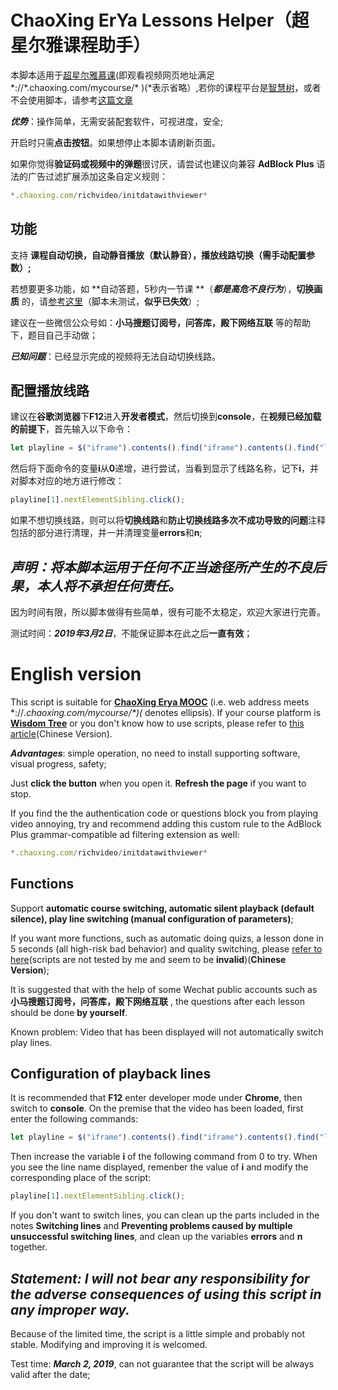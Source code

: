 # ChaoXing ErYa Lessons Helper（超星尔雅课程助手）

本脚本适用于[超星尔雅慕课](http://erya.mooc.chaoxing.com/)(即观看视频网页地址满足 \*://*.chaoxing.com/mycourse/\* )(*表示省略）,若你的课程平台是[智慧树](https://www.zhihuishu.com/)，或者不会使用脚本，请参考[这篇文章](http://www.cnblogs.com/yinbiao/p/8721391.html)

***优势***：操作简单，无需安装配套软件，可视进度，安全;

开启时只需**点击按钮**。如果想停止本脚本请刷新页面。

如果你觉得**验证码或视频中的弹题**很讨厌，请尝试也建议向兼容 **AdBlock Plus** 语法的广告过滤扩展添加这条自定义规则：

```JavaScript
*.chaoxing.com/richvideo/initdatawithviewer*
```

## 功能

支持 **课程自动切换，自动静音播放（默认静音），播放线路切换（需手动配置参数）;**

若想要更多功能，如 **自动答题，5秒内一节课 **（***都是高危不良行为***），**切换画质** 的，请[参考这里](https://poxiaobbs.com/thread-3268-1-1.html)（脚本未测试，**似乎已失效**）;

建议在一些微信公众号如：**小马搜题订阅号，问答库，殿下网络互联** 等的帮助下，题目自己手动做；

***已知问题***：已经显示完成的视频将无法自动切换线路。

## 配置播放线路

建议在**谷歌浏览器**下**F12**进入**开发者模式**，然后切换到**console**，在**视频已经加载的前提下**，首先输入以下命令：

```JavaScript
let playline = $("iframe").contents().find("iframe").contents().find("li.vjs-menu-item.vjs-selected");
```

然后将下面命令的变量**i**从**0**递增，进行尝试，当看到显示了线路名称，记下**i**，并对脚本对应的地方进行修改：

```JavaScript
playline[1].nextElementSibling.click();
```

如果不想切换线路，则可以将**切换线路**和**防止切换线路多次不成功导致的问题**注释包括的部分进行清理，并一并清理变量**errors**和**n**;

## ***声明：将本脚本运用于任何不正当途径所产生的不良后果，本人将不承担任何责任。***

因为时间有限，所以脚本做得有些简单，很有可能不太稳定，欢迎大家进行完善。

测试时间：***2019年3月2日***，不能保证脚本在此之后**一直有效**；


# English version

This script is suitable for **[ChaoXing Erya MOOC](http://erya.mooc.chaoxing.com/)** (i.e. web address meets \*://*.chaoxing.com/mycourse/\*)(* denotes ellipsis). If your course platform is **[Wisdom Tree](https://www.zhihuishu.com/)** or you don't know how to use scripts, please refer to [this article](http://www.cnblogs.com/yinbiao/p/8721391.html)(Chinese Version).

***Advantages***: simple operation, no need to install supporting software, visual progress, safety;

Just **click the button** when you open it. **Refresh the page** if you want to stop.

If you find the the authentication code or questions block you from playing video annoying, try and recommend adding this custom rule to the AdBlock Plus grammar-compatible ad filtering extension as well:

```JavaScript
*.chaoxing.com/richvideo/initdatawithviewer*
```

## Functions

Support **automatic course switching, automatic silent playback (default silence), play line switching (manual configuration of parameters)**;

If you want more functions, such as automatic doing quizs, a lesson done in 5 seconds (all high-risk bad behavior) and quality switching, please [refer to here](https://poxiaobbs.com/thread-3268-1-1.html)(scripts are not tested by me and seem to be **invalid**)(**Chinese Version**);

It is suggested that with the help of some Wechat public accounts such as **小马搜题订阅号，问答库，殿下网络互联** , the questions after each lesson should be done **by yourself**.

Known problem: Video that has been displayed will not automatically switch play lines.

## Configuration of playback lines

It is recommended that **F12** enter developer mode under **Chrome**, then switch to **console**. On the premise that the video has been loaded, first enter the following commands:

```JavaScript
let playline = $("iframe").contents().find("iframe").contents().find("li.vjs-menu-item.vjs-selected");
```

Then increase the variable **i** of the following command from 0 to try. When you see the line name displayed, remenber the value of **i** and modify the corresponding place of the script:

```JavaScript
playline[1].nextElementSibling.click();
```

If you don't want to switch lines, you can clean up the parts included in the notes **Switching lines** and **Preventing problems caused by multiple unsuccessful switching lines**, and clean up the variables **errors** and **n** together.

## ***Statement: I will not bear any responsibility for the adverse consequences of using this script in any improper way.***

Because of the limited time, the script is a little simple and probably not stable. Modifying and improving it is welcomed.

Test time: ***March 2, 2019***, can not guarantee that the script will be always valid after the date;
